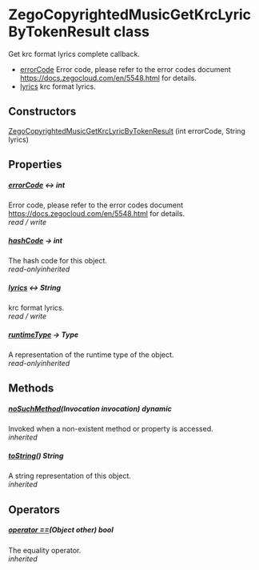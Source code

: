


# ZegoCopyrightedMusicGetKrcLyricByTokenResult class









<p>Get krc format lyrics complete callback.</p>
<ul>
<li><a href="../zego_uikit_prebuilt_live_audio_room/ZegoCopyrightedMusicGetKrcLyricByTokenResult/errorCode.md">errorCode</a> Error code, please refer to the error codes document <a href="https://docs.zegocloud.com/en/5548.html">https://docs.zegocloud.com/en/5548.html</a> for details.</li>
<li><a href="../zego_uikit_prebuilt_live_audio_room/ZegoCopyrightedMusicGetKrcLyricByTokenResult/lyrics.md">lyrics</a> krc format lyrics.</li>
</ul>




## Constructors

[ZegoCopyrightedMusicGetKrcLyricByTokenResult](../zego_uikit_prebuilt_live_audio_room/ZegoCopyrightedMusicGetKrcLyricByTokenResult/ZegoCopyrightedMusicGetKrcLyricByTokenResult.md) (int errorCode, String lyrics)

   


## Properties

##### [errorCode](../zego_uikit_prebuilt_live_audio_room/ZegoCopyrightedMusicGetKrcLyricByTokenResult/errorCode.md) &#8596; int



Error code, please refer to the error codes document <a href="https://docs.zegocloud.com/en/5548.html">https://docs.zegocloud.com/en/5548.html</a> for details.  
_<span class="feature">read / write</span>_



##### [hashCode](../zego_uikit_prebuilt_live_audio_room/ZegoCopyrightedMusicGetKrcLyricByTokenResult/hashCode.md) &#8594; int



The hash code for this object.  
_<span class="feature">read-only</span><span class="feature">inherited</span>_



##### [lyrics](../zego_uikit_prebuilt_live_audio_room/ZegoCopyrightedMusicGetKrcLyricByTokenResult/lyrics.md) &#8596; String



krc format lyrics.  
_<span class="feature">read / write</span>_



##### [runtimeType](../zego_uikit_prebuilt_live_audio_room/ZegoCopyrightedMusicGetKrcLyricByTokenResult/runtimeType.md) &#8594; Type



A representation of the runtime type of the object.  
_<span class="feature">read-only</span><span class="feature">inherited</span>_





## Methods

##### [noSuchMethod](../zego_uikit_prebuilt_live_audio_room/ZegoCopyrightedMusicGetKrcLyricByTokenResult/noSuchMethod.md)(Invocation invocation) dynamic



Invoked when a non-existent method or property is accessed.  
_<span class="feature">inherited</span>_



##### [toString](../zego_uikit_prebuilt_live_audio_room/ZegoCopyrightedMusicGetKrcLyricByTokenResult/toString.md)() String



A string representation of this object.  
_<span class="feature">inherited</span>_





## Operators

##### [operator ==](../zego_uikit_prebuilt_live_audio_room/ZegoCopyrightedMusicGetKrcLyricByTokenResult/operator_equals.md)(Object other) bool



The equality operator.  
_<span class="feature">inherited</span>_















